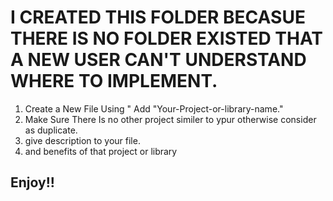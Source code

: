 # I CREATED THIS FOLDER BECASUE THERE IS NO FOLDER EXISTED THAT A NEW USER CAN'T UNDERSTAND WHERE TO IMPLEMENT.
1. Create a New File Using " Add "Your-Project-or-library-name."
2. Make Sure There Is no other project similer to ypur otherwise consider as duplicate.
3. give description to your file.
4. and benefits of that project or library

## Enjoy!!